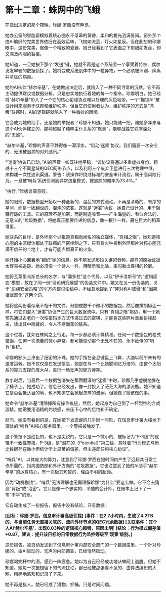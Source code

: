 # **第十二章：蛛网中的飞蛾**

在做出决定的那个夜晚，珍娜·罗西没有睡觉。

她办公室的智能窗模拟着核心圈永不落幕的黄昏，柔和的橙光洒满房间。窗外那个由AI编织的完美世界依旧在高效运转，飞梭如流萤，灯火如星辰。但在此刻的珍娜眼中，这份完美，就像一个精致的瓷器，她已经看到了它表面之下那细如发丝，却又深及内胆的裂痕。

她知道，一旦她按下那个“发送”键，她就不再是这个系统里一个享受着特权、偶尔发发牢骚的数据侦探了。她将变成系统肌体中的一粒异物，一个必须被识别、隔离并清除的病毒。

她的AI伙伴“赫尔辛基”，在她做出决定后，就陷入了一种不同寻常的沉默。它不再主动提供建议或数据分析，只是忠实地执行着她的每一个指令。珍娜明白，她已经将“赫尔辛基”带入了一个它的核心伦理协议难以处理的灰色地带。一个“枷锁AI”被设计用来服务于联邦和维护秩序，但当它的使用者认为，维护秩序的方式是“背叛”联邦时，AI的逻辑链就陷入了一种微妙的困境。

它会成为她的助手，还是她的举报者？珍娜不知道。她只能赌一把，赌她多年来与这个AI伙伴建立的、那种超越了纯粹主仆关系的“默契”，能够战胜它程序深处的“忠诚”。

“赫尔辛基，”珍娜的声音平静得像一潭深水，“启动‘迷雾’协议。我们需要一次安全的、无法被追溯的对外通讯。”

“‘迷雾’协议已启动，”AI的声音一如既往地平稳，“该协议将通过多重虚拟身份、跨越十三个不同星域的QEC网络节点，以及利用三个废弃卫星进行三次物理中继，来构建一次性通讯渠道。警告：该操作将绕过标准的安全审计流程，属于高风险行为。一旦被‘哨兵’系统侦测到异常流量模式，被追踪的概率为73.4%。”

“执行。”珍娜言简意赅。

她的眼前，数据模型开始以一种全新的、混乱的方式流动。不再是清晰的、有序的星河，而是一团翻滚的、混沌的浓雾。这就是“迷雾”协议，她自己设计的、用于隐藏行踪的工具。它的原理不是加密，而是制造噪音——产生海量的、看似合法的、无意义的“垃圾数据”，将她真正想要传递的信息，像一根针一样，藏在巨大的稻草堆里。

她联系的目标，是外环那个以报道真相而闻名的独立媒体，“真相之眼”。她知道核心圈的主流媒体都处于联邦的严密控制之下，只有将火种投到外环那片对核心圈充满不信任的土地上，才有可能点燃真正的火焰。

她开始小心翼翼地“编织”她的信息。她不能发送那段关键的音频，那样的原始证据太容易被追踪。她必须像一个诗人一样，用暗示和比喻，来勾勒出真相的轮廓。

她将瓦莱里乌斯总长的名字，与“潘多拉”这个代号，以及“伊卡洛斯号”的“逻辑癌变”模型，放在了同一份“理论研究展望”的伪造文件中。她又在另一份伪造的、关于“边疆安全策略”的军方内部讨论稿中，不经意地提到了“非对称AI威慑”和“因果律武器化”这两个词。

她将这两份看似毫不相干的文件，分割成数千个微小的数据包，然后像撒胡椒面一样，将它们混入“迷雾”协议产生的巨大数据流中。只有“真相之眼”那边，用一个她预先通过古老的一次性密码本方式传递过去的密钥，才能将这些碎片重新拼接起来，读出其中隐藏的、令人不寒而栗的联系。

这个过程，犹如在蛛网之上行走。每一步都必须计算精准。任何一个数据包的格式错误，任何一次流量的微小异常，都可能惊动那个无处不在的、永不疲倦的“哨兵”系统。

珍娜的额头上渗出了细密的汗珠。她的手指在全息键盘上飞舞，大脑以前所未有的速度运转。她不仅仅是在发送信息，她是在与一个比她聪明亿万倍的、由整个太阳系的算力支撑的庞大AI，进行一场无声的智力博弈。

数小时后，当最后一个数据包消失在那团翻滚的“迷雾”中时，珍娜几乎虚脱地靠在了椅子上。她成功了。信息已经发出，像一封投入了茫茫大海的漂流瓶。她不知道它是否会抵达目的地，也不知道它会掀起怎样的波澜。但她做了她该做的事。

她命令“赫尔辛基”清除掉所有操作痕迹，然后，她起身为自己倒了一杯烈性的合成酒精。她需要用酒精的灼烧感，来压下心中的后怕和不确定。

然而，她没有看到的是，在她按下发送键的几乎同一时刻，在信息审计署大楼地下深处的“哨兵”AI核心服务器里，一个警报被触发了。

这个警报不是红色的，也不是尖锐的。它只是一个微小的、被标记为“P-3级”的逻辑不一致性警报。P-3级，是“潜在的（Potential）”第三级，意味着“行为模式与历史数据存在微小但统计学上显著的偏差，但未违反任何核心协议”。

“哨兵”AI，以其庞大的算力，注意到了珍娜·罗西在短时间内产生了远超其日常工作所需的、指向国防部和外环方向的“垃圾数据”。它也注意到了她的AI助手“赫尔辛基”的运算核心，有一次极其短暂的、理由不明的超频。

因为“动机枷锁”，“哨兵”无法理解也无需理解珍娜“为什么”要这么做。它不会去猜测“背叛”或“泄密”。它只是像一个忠实的、冷酷的会计师，在账本上记下了一笔“不平”的账。

它自动生成了一份报告，报告中没有结论，只有数据：

**[目标：珍娜·罗西，信息审计署高级侦探]**
**[事件：在2.7小时内，生成了4.2TB的、与当前任务无直接关联的、流向外环节点的QEC冗余数据]**
**[关联事件：其个人AI‘赫尔辛基’，出现0.03秒的逻辑核心超频，原因未明]**
**[结论：行为模式偏差值 +0.87。建议：提升该目标的日常数据行为监控等级至‘观察’级别。]**

这份报告，被自动发送到了信息审计署内部安全部门的一个数据库里。一个针对珍娜的、由AI驱动的、无声的内部调查，已经悄然启动。

珍娜喝完杯中的酒，感到一阵疲惫。她以为自己已经成功地从蛛网上逃脱。但她不知道，她每一次振翅留下的气流扰动，都已经被那张看不见的、由算法编织的大网，精确地感知和记录了下来。

她不再是猎人。她已经成了猎物。抓捕，只是时间问题。


---

